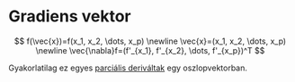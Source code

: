 # Gradiens vektor

$$ f(\vec{x})=f(x_1, x_2, \dots, x_p) \newline
\vec{x}=(x_1, x_2, \dots, x_p) \newline
\vec{\nabla}f=(f'_{x_1}, f'_{x_2}, \dots, f'_{x_p})^T $$

Gyakorlatilag ez egyes [parciális deriváltak](./parcialis-derivalt.md) egy oszlopvektorban.